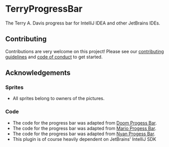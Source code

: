 # TerryProgressBar

The Terry A. Davis progress bar for IntelliJ IDEA and other JetBrains IDEs.

## Contributing

Contributions are very welcome on this project! Please see our [contributing guidelines](CONTRIBUTING.md) and [code of conduct](CODE_OF_CONDUCT.md) to get started.

## Acknowledgements

### Sprites
* All sprites belong to owners of the pictures.

### Code

* The code for the progress bar was adapted from [Doom Progess Bar](https://github.com/dsansyzbayev/DoomProgressBar).
* The code for the progress bar was adapted from [Mario Progess Bar](https://github.com/KikiManjaro/MarioProgressBar).
* The code for the progress bar was adapted from [Nyan Progess Bar](https://github.com/batya239/NyanProgressBar).
* This plugin is of course heavily dependent on JetBrains' IntelliJ SDK